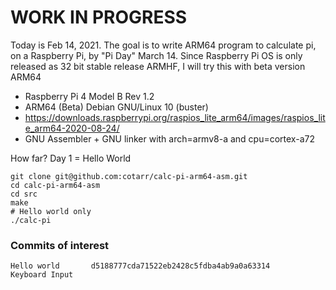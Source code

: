# WORK IN PROGRESS

Today is Feb 14, 2021. The goal is to write ARM64 program
to calculate pi, on a Raspberry Pi, by "Pi Day" March 14.
Since Raspberry Pi OS is only released as 32 bit stable release ARMHF,
I will try this with beta version ARM64

- Raspberry Pi 4 Model B Rev 1.2
- ARM64 (Beta) Debian GNU/Linux 10 (buster)
- https://downloads.raspberrypi.org/raspios_lite_arm64/images/raspios_lite_arm64-2020-08-24/
- GNU Assembler + GNU linker with arch=armv8-a and cpu=cortex-a72

How far?  Day 1 = Hello World

```
git clone git@github.com:cotarr/calc-pi-arm64-asm.git
cd calc-pi-arm64-asm
cd src
make
# Hello world only
./calc-pi
```

### Commits of interest
```
Hello world       d5188777cda71522eb2428c5fdba4ab9a0a63314
Keyboard Input
```
